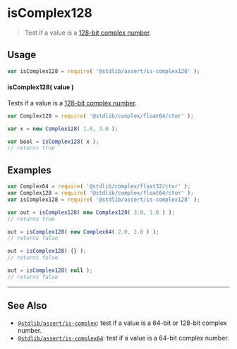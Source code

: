 <!--

@license Apache-2.0

Copyright (c) 2018 The Stdlib Authors.

Licensed under the Apache License, Version 2.0 (the "License");
you may not use this file except in compliance with the License.
You may obtain a copy of the License at

   http://www.apache.org/licenses/LICENSE-2.0

Unless required by applicable law or agreed to in writing, software
distributed under the License is distributed on an "AS IS" BASIS,
WITHOUT WARRANTIES OR CONDITIONS OF ANY KIND, either express or implied.
See the License for the specific language governing permissions and
limitations under the License.

-->

# isComplex128

> Test if a value is a [128-bit complex number][@stdlib/complex/float64/ctor].

<section class="usage">

## Usage

```javascript
var isComplex128 = require( '@stdlib/assert/is-complex128' );
```

#### isComplex128( value )

Tests if a value is a [128-bit complex number][@stdlib/complex/float64/ctor].

```javascript
var Complex128 = require( '@stdlib/complex/float64/ctor' );

var x = new Complex128( 1.0, 3.0 );

var bool = isComplex128( x );
// returns true
```

</section>

<!-- /.usage -->

<section class="examples">

## Examples

<!-- eslint no-undef: "error" -->

```javascript
var Complex64 = require( '@stdlib/complex/float32/ctor' );
var Complex128 = require( '@stdlib/complex/float64/ctor' );
var isComplex128 = require( '@stdlib/assert/is-complex128' );

var out = isComplex128( new Complex128( 3.0, 1.0 ) );
// returns true

out = isComplex128( new Complex64( 2.0, 2.0 ) );
// returns false

out = isComplex128( {} );
// returns false

out = isComplex128( null );
// returns false
```

</section>

<!-- /.examples -->

<!-- Section for related `stdlib` packages. Do not manually edit this section, as it is automatically populated. -->

<section class="related">

* * *

## See Also

-   <span class="package-name">[`@stdlib/assert/is-complex`][@stdlib/assert/is-complex]</span><span class="delimiter">: </span><span class="description">test if a value is a 64-bit or 128-bit complex number.</span>
-   <span class="package-name">[`@stdlib/assert/is-complex64`][@stdlib/assert/is-complex64]</span><span class="delimiter">: </span><span class="description">test if a value is a 64-bit complex number.</span>

</section>

<!-- /.related -->

<!-- Section for all links. Make sure to keep an empty line after the `section` element and another before the `/section` close. -->

<section class="links">

[@stdlib/complex/float64/ctor]: https://github.com/stdlib-js/complex-float64-ctor

<!-- <related-links> -->

[@stdlib/assert/is-complex]: https://github.com/stdlib-js/assert/tree/main/is-complex

[@stdlib/assert/is-complex64]: https://github.com/stdlib-js/assert/tree/main/is-complex64

<!-- </related-links> -->

</section>

<!-- /.links -->
